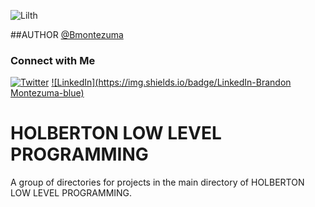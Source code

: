 ![Lilth](https://66.media.tumblr.com/a5ba974b0cdd9beb3dcfa077f2a33c94/tumblr_ppdn3daf0A1y9q8bdo1_500.gif)

##AUTHOR
[@Bmontezuma](https://github.com/Bmontezuma)
### Connect with Me

[![Twitter](https://img.shields.io/twitter/follow/BMontezuma01?style=social)](https://twitter.com/BMontezuma01)
[![LinkedIn](https://img.shields.io/badge/LinkedIn-Brandon Montezuma-blue)](https://www.linkedin.com/feed/)


# HOLBERTON LOW LEVEL PROGRAMMING

A group of directories for projects in the main directory of HOLBERTON LOW LEVEL PROGRAMMING.
